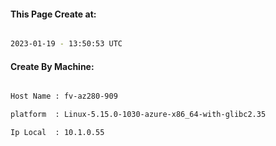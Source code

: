 
   
#### This Page Create at:

```bash

2023-01-19 - 13:50:53 UTC

```

#### Create By Machine:

```bash

Host Name : fv-az280-909

platform  : Linux-5.15.0-1030-azure-x86_64-with-glibc2.35

Ip Local  : 10.1.0.55

```

